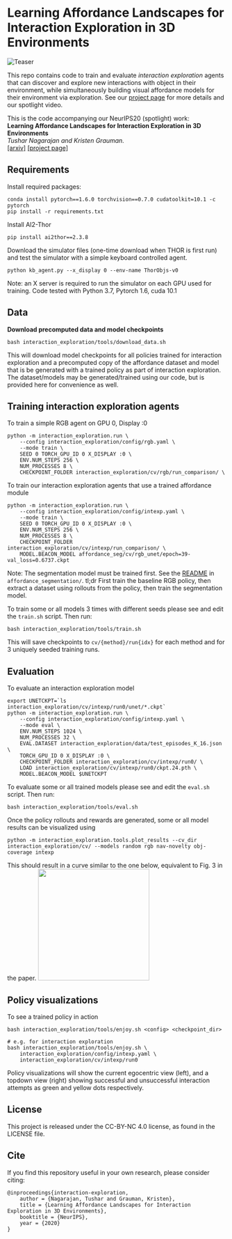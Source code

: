 # Learning Affordance Landscapes for Interaction Exploration in 3D Environments

![Teaser](http://vision.cs.utexas.edu/projects/interaction-exploration/media/concept.png)

This repo contains code to train and evaluate *interaction exploration* agents that can discover and explore new interactions with object in their environment, while simultaneously building visual affordance models for their environment via exploration. See our [project page](http://vision.cs.utexas.edu/projects/interaction-exploration/) for more details and our spotlight video.

This is the code accompanying our NeurIPS20 (spotlight) work:  
**Learning Affordance Landscapes for Interaction Exploration in 3D Environments**  
*Tushar Nagarajan and Kristen Grauman.*  
[[arxiv]](https://arxiv.org/pdf/2008.09241.pdf) [[project page]](http://vision.cs.utexas.edu/projects/interaction-exploration/)

## Requirements
Install required packages:
```
conda install pytorch==1.6.0 torchvision==0.7.0 cudatoolkit=10.1 -c pytorch
pip install -r requirements.txt
```

Install AI2-Thor
```
pip install ai2thor==2.3.8
```

Download the simulator files (one-time download when THOR is first run) and test the simulator with a simple keyboard controlled agent.
```
python kb_agent.py --x_display 0 --env-name ThorObjs-v0
```

Note: an X server is required to run the simulator on each GPU used for training. 
Code tested with Python 3.7, Pytorch 1.6, cuda 10.1

## Data

**Download precomputed data and model checkpoints** 
```
bash interaction_exploration/tools/download_data.sh
```
This will download model checkpoints for all policies trained for interaction exploration and a precomputed copy of the affordance dataset and model that is be generated with a trained policy as part of interaction exploration. The dataset/models may be generated/trained using our code, but is provided here for convenience as well.


## Training interaction exploration agents

To train a simple RGB agent on GPU 0, Display :0
```
python -m interaction_exploration.run \
    --config interaction_exploration/config/rgb.yaml \
    --mode train \
    SEED 0 TORCH_GPU_ID 0 X_DISPLAY :0 \
    ENV.NUM_STEPS 256 \
    NUM_PROCESSES 8 \
    CHECKPOINT_FOLDER interaction_exploration/cv/rgb/run_comparison/ \

```

To train our interaction exploration agents that use a trained affordance module
```
python -m interaction_exploration.run \
    --config interaction_exploration/config/intexp.yaml \
    --mode train \
    SEED 0 TORCH_GPU_ID 0 X_DISPLAY :0 \
    ENV.NUM_STEPS 256 \
    NUM_PROCESSES 8 \
    CHECKPOINT_FOLDER interaction_exploration/cv/intexp/run_comparison/ \
    MODEL.BEACON_MODEL affordance_seg/cv/rgb_unet/epoch=39-val_loss=0.6737.ckpt
```
Note: The segmentation model must be trained first. See the [README](affordance_seg/README.md) in `affordance_segmentation/`. tl;dr First train the baseline RGB policy, then extract a dataset using rollouts from the policy, then train the segmentation model.

To train some or all models 3 times with different seeds please see and edit the `train.sh` script. Then run:
```
bash interaction_exploration/tools/train.sh
```
This will save checkpoints to `cv/{method}/run{idx}` for each method and for 3 uniquely seeded training runs.

## Evaluation

To evaluate an interaction exploration model 
```
export UNETCKPT=`ls interaction_exploration/cv/intexp/run0/unet/*.ckpt`
python -m interaction_exploration.run \
    --config interaction_exploration/config/intexp.yaml \
    --mode eval \
    ENV.NUM_STEPS 1024 \
    NUM_PROCESSES 32 \
    EVAL.DATASET interaction_exploration/data/test_episodes_K_16.json \
    TORCH_GPU_ID 0 X_DISPLAY :0 \
    CHECKPOINT_FOLDER interaction_exploration/cv/intexp/run0/ \
    LOAD interaction_exploration/cv/intexp/run0/ckpt.24.pth \
    MODEL.BEACON_MODEL $UNETCKPT
```

To evaluate some or all trained models please see and edit the `eval.sh` script. Then run:
```
bash interaction_exploration/tools/eval.sh
```

Once the policy rollouts and rewards are generated, some or all model results can be visualized using 
```
python -m interaction_exploration.tools.plot_results --cv_dir interaction_exploration/cv/ --models random rgb nav-novelty obj-coverage intexp
```

This should result in a curve similar to the one below, equivalent to Fig. 3 in the paper.
<img src="http://vision.cs.utexas.edu/projects/interaction-exploration/media/results_github.png" height="256">

## Policy visualizations

To see a trained policy in action
```
bash interaction_exploration/tools/enjoy.sh <config> <checkpoint_dir>

# e.g. for interaction exploration
bash interaction_exploration/tools/enjoy.sh \
    interaction_exploration/config/intexp.yaml \
    interaction_exploration/cv/intexp/run0
```

Policy visualizations will show the current egocentric view (left), and a topdown view (right) showing successful and unsuccessful interaction attempts as green and yellow dots respectively.



## License

This project is released under the CC-BY-NC 4.0 license, as found in the LICENSE file.

## Cite

If you find this repository useful in your own research, please consider citing:
```
@inproceedings{interaction-exploration,
    author = {Nagarajan, Tushar and Grauman, Kristen},
    title = {Learning Affordance Landscapes for Interaction Exploration in 3D Environments},
    booktitle = {NeurIPS},
    year = {2020}
}
```
